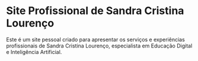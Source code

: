 # Site Profissional de Sandra Cristina Lourenço

Este é um site pessoal criado para apresentar os serviços e experiências profissionais de Sandra Cristina Lourenço, especialista em Educação Digital e Inteligência Artificial.
